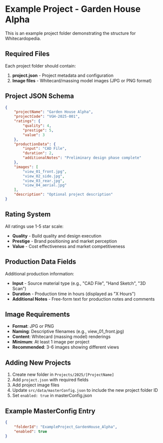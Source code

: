 # Example Project - Garden House Alpha

This is an example project folder demonstrating the structure for Whitecardopedia.

## Required Files

Each project folder should contain:

1. **project.json** - Project metadata and configuration
2. **Image files** - Whitecard/massing model images (JPG or PNG format)

## Project JSON Schema

```json
{
    "projectName": "Garden House Alpha",
    "projectCode": "VGH-2025-001",
    "ratings": {
        "quality": 4,
        "prestige": 5,
        "value": 3
    },
    "productionData": {
        "input": "CAD File",
        "duration": 2,
        "additionalNotes": "Preliminary design phase complete"
    },
    "images": [
        "view_01_front.jpg",
        "view_02_side.jpg",
        "view_03_rear.jpg",
        "view_04_aerial.jpg"
    ],
    "description": "Optional project description"
}
```

## Rating System

All ratings use 1-5 star scale:
- **Quality** - Build quality and design execution
- **Prestige** - Brand positioning and market perception
- **Value** - Cost effectiveness and market competitiveness

## Production Data Fields

Additional production information:
- **Input** - Source material type (e.g., "CAD File", "Hand Sketch", "3D Scan")
- **Duration** - Production time in hours (displayed as "X Hours")
- **Additional Notes** - Free-form text for production notes and comments

## Image Requirements

- **Format**: JPG or PNG
- **Naming**: Descriptive filenames (e.g., view_01_front.jpg)
- **Content**: Whitecard (massing model) renderings
- **Minimum**: At least 1 image per project
- **Recommended**: 3-6 images showing different views

## Adding New Projects

1. Create new folder in `Projects/2025/[ProjectName]`
2. Add `project.json` with required fields
3. Add project image files
4. Update `src/data/masterConfig.json` to include the new project folder ID
5. Set `enabled: true` in masterConfig.json

## Example MasterConfig Entry

```json
{
    "folderId": "ExampleProject_GardenHouse_Alpha",
    "enabled": true
}
```

